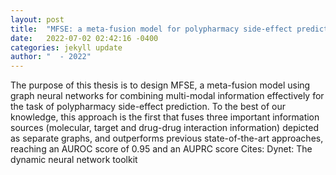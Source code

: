 ```yaml
---
layout: post
title:  "MFSE: a meta-fusion model for polypharmacy side-effect prediction with graph neural networks"
date:   2022-07-02 02:42:16 -0400
categories: jekyll update
author: "  - 2022"
---
```

The purpose of this thesis is to design MFSE, a meta-fusion model using graph neural networks for combining multi-modal information effectively for the task of polypharmacy side-effect prediction. To the best of our knowledge, this approach is the first that fuses three important information sources (molecular, target and drug-drug interaction information) depicted as separate graphs, and outperforms previous state-of-the-art approaches, reaching an AUROC score of 0.95 and an AUPRC score  Cites: Dynet: The dynamic neural network toolkit
